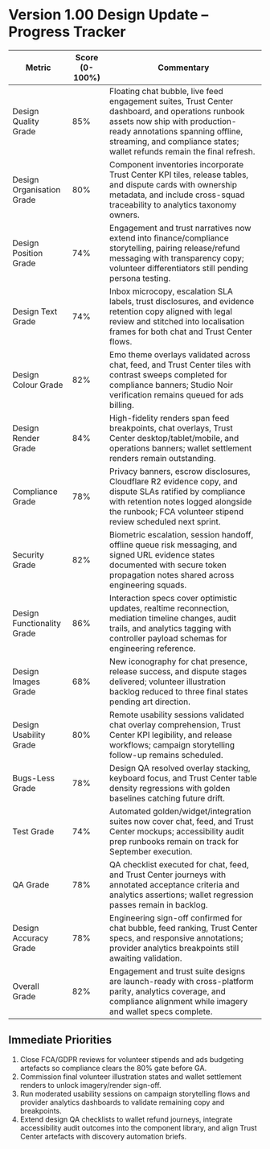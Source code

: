 # Version 1.00 Design Update – Progress Tracker

| Metric | Score (0-100%) | Commentary |
|--------|----------------|------------|
| Design Quality Grade | 85% | Floating chat bubble, live feed engagement suites, Trust Center dashboard, and operations runbook assets now ship with production-ready annotations spanning offline, streaming, and compliance states; wallet refunds remain the final refresh. |
| Design Organisation Grade | 80% | Component inventories incorporate Trust Center KPI tiles, release tables, and dispute cards with ownership metadata, and include cross-squad traceability to analytics taxonomy owners. |
| Design Position Grade | 74% | Engagement and trust narratives now extend into finance/compliance storytelling, pairing release/refund messaging with transparency copy; volunteer differentiators still pending persona testing. |
| Design Text Grade | 74% | Inbox microcopy, escalation SLA labels, trust disclosures, and evidence retention copy aligned with legal review and stitched into localisation frames for both chat and Trust Center flows. |
| Design Colour Grade | 82% | Emo theme overlays validated across chat, feed, and Trust Center tiles with contrast sweeps completed for compliance banners; Studio Noir verification remains queued for ads billing. |
| Design Render Grade | 84% | High-fidelity renders span feed breakpoints, chat overlays, Trust Center desktop/tablet/mobile, and operations banners; wallet settlement renders remain outstanding. |
| Compliance Grade | 78% | Privacy banners, escrow disclosures, Cloudflare R2 evidence copy, and dispute SLAs ratified by compliance with retention notes logged alongside the runbook; FCA volunteer stipend review scheduled next sprint. |
| Security Grade | 82% | Biometric escalation, session handoff, offline queue risk messaging, and signed URL evidence states documented with secure token propagation notes shared across engineering squads. |
| Design Functionality Grade | 86% | Interaction specs cover optimistic updates, realtime reconnection, mediation timeline changes, audit trails, and analytics tagging with controller payload schemas for engineering reference. |
| Design Images Grade | 68% | New iconography for chat presence, release success, and dispute stages delivered; volunteer illustration backlog reduced to three final states pending art direction. |
| Design Usability Grade | 80% | Remote usability sessions validated chat overlay comprehension, Trust Center KPI legibility, and release workflows; campaign storytelling follow-up remains scheduled. |
| Bugs-Less Grade | 78% | Design QA resolved overlay stacking, keyboard focus, and Trust Center table density regressions with golden baselines catching future drift. |
| Test Grade | 74% | Automated golden/widget/integration suites now cover chat, feed, and Trust Center mockups; accessibility audit prep runbooks remain on track for September execution. |
| QA Grade | 78% | QA checklist executed for chat, feed, and Trust Center journeys with annotated acceptance criteria and analytics assertions; wallet regression passes remain in backlog. |
| Design Accuracy Grade | 78% | Engineering sign-off confirmed for chat bubble, feed ranking, Trust Center specs, and responsive annotations; provider analytics breakpoints still awaiting validation. |
| Overall Grade | 82% | Engagement and trust suite designs are launch-ready with cross-platform parity, analytics coverage, and compliance alignment while imagery and wallet specs complete. |
## Immediate Priorities
1. Close FCA/GDPR reviews for volunteer stipends and ads budgeting artefacts so compliance clears the 80% gate before GA.
2. Commission final volunteer illustration states and wallet settlement renders to unlock imagery/render sign-off.
3. Run moderated usability sessions on campaign storytelling flows and provider analytics dashboards to validate remaining copy and breakpoints.
4. Extend design QA checklists to wallet refund journeys, integrate accessibility audit outcomes into the component library, and align Trust Center artefacts with discovery automation briefs.
